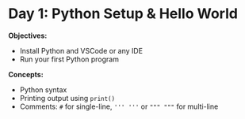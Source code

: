 # Day 1: Python Setup & Hello World

**Objectives:**
- Install Python and VSCode or any IDE
- Run your first Python program

**Concepts:**
- Python syntax
- Printing output using `print()`
- Comments: `#` for single-line, `''' '''` or `""" """` for multi-line
